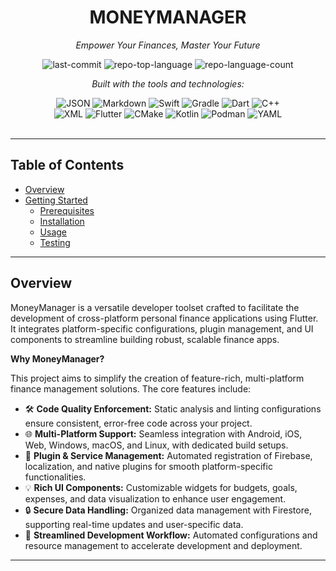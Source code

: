 <div id="top">

<!-- HEADER STYLE: CLASSIC -->
<div align="center">


# MONEYMANAGER

<em>Empower Your Finances, Master Your Future</em>

<!-- BADGES -->
<img src="https://img.shields.io/github/last-commit/KarrinPaola/MoneyManager?style=flat&logo=git&logoColor=white&color=0080ff" alt="last-commit">
<img src="https://img.shields.io/github/languages/top/KarrinPaola/MoneyManager?style=flat&color=0080ff" alt="repo-top-language">
<img src="https://img.shields.io/github/languages/count/KarrinPaola/MoneyManager?style=flat&color=0080ff" alt="repo-language-count">

<em>Built with the tools and technologies:</em>

<img src="https://img.shields.io/badge/JSON-000000.svg?style=flat&logo=JSON&logoColor=white" alt="JSON">
<img src="https://img.shields.io/badge/Markdown-000000.svg?style=flat&logo=Markdown&logoColor=white" alt="Markdown">
<img src="https://img.shields.io/badge/Swift-F05138.svg?style=flat&logo=Swift&logoColor=white" alt="Swift">
<img src="https://img.shields.io/badge/Gradle-02303A.svg?style=flat&logo=Gradle&logoColor=white" alt="Gradle">
<img src="https://img.shields.io/badge/Dart-0175C2.svg?style=flat&logo=Dart&logoColor=white" alt="Dart">
<img src="https://img.shields.io/badge/C++-00599C.svg?style=flat&logo=C++&logoColor=white" alt="C++">
<br>
<img src="https://img.shields.io/badge/XML-005FAD.svg?style=flat&logo=XML&logoColor=white" alt="XML">
<img src="https://img.shields.io/badge/Flutter-02569B.svg?style=flat&logo=Flutter&logoColor=white" alt="Flutter">
<img src="https://img.shields.io/badge/CMake-064F8C.svg?style=flat&logo=CMake&logoColor=white" alt="CMake">
<img src="https://img.shields.io/badge/Kotlin-7F52FF.svg?style=flat&logo=Kotlin&logoColor=white" alt="Kotlin">
<img src="https://img.shields.io/badge/Podman-892CA0.svg?style=flat&logo=Podman&logoColor=white" alt="Podman">
<img src="https://img.shields.io/badge/YAML-CB171E.svg?style=flat&logo=YAML&logoColor=white" alt="YAML">

</div>
<br>

---

## Table of Contents

- [Overview](#overview)
- [Getting Started](#getting-started)
    - [Prerequisites](#prerequisites)
    - [Installation](#installation)
    - [Usage](#usage)
    - [Testing](#testing)

---

## Overview

MoneyManager is a versatile developer toolset crafted to facilitate the development of cross-platform personal finance applications using Flutter. It integrates platform-specific configurations, plugin management, and UI components to streamline building robust, scalable finance apps.

**Why MoneyManager?**

This project aims to simplify the creation of feature-rich, multi-platform finance management solutions. The core features include:

- 🛠️ **Code Quality Enforcement:** Static analysis and linting configurations ensure consistent, error-free code across your project.
- 🌐 **Multi-Platform Support:** Seamless integration with Android, iOS, Web, Windows, macOS, and Linux, with dedicated build setups.
- 🔌 **Plugin & Service Management:** Automated registration of Firebase, localization, and native plugins for smooth platform-specific functionalities.
- 💡 **Rich UI Components:** Customizable widgets for budgets, goals, expenses, and data visualization to enhance user engagement.
- 🔒 **Secure Data Handling:** Organized data management with Firestore, supporting real-time updates and user-specific data.
- 🚀 **Streamlined Development Workflow:** Automated configurations and resource management to accelerate development and deployment.

---
